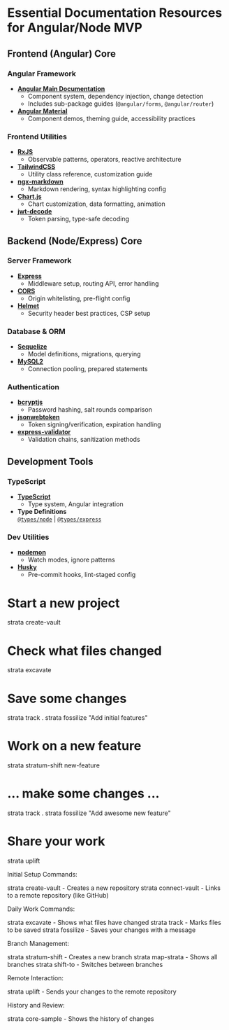# Essential Documentation Resources for Angular/Node MVP

## Frontend (Angular) Core

### Angular Framework

- **[Angular Main Documentation](https://angular.io/docs)**
  - Component system, dependency injection, change detection
  - Includes sub-package guides (`@angular/forms`, `@angular/router`)
- **[Angular Material](https://material.angular.io/)**
  - Component demos, theming guide, accessibility practices

### Frontend Utilities

- **[RxJS](https://rxjs.dev/guide/overview)**
  - Observable patterns, operators, reactive architecture
- **[TailwindCSS](https://tailwindcss.com/docs)**
  - Utility class reference, customization guide
- **[ngx-markdown](https://www.npmjs.com/package/ngx-markdown)**
  - Markdown rendering, syntax highlighting config
- **[Chart.js](https://www.chartjs.org/docs/latest/)**
  - Chart customization, data formatting, animation
- **[jwt-decode](https://www.npmjs.com/package/jwt-decode)**
  - Token parsing, type-safe decoding

## Backend (Node/Express) Core

### Server Framework

- **[Express](https://expressjs.com/en/5x/api.html)**
  - Middleware setup, routing API, error handling
- **[CORS](https://github.com/expressjs/cors#readme)**
  - Origin whitelisting, pre-flight config
- **[Helmet](https://helmetjs.github.io/)**
  - Security header best practices, CSP setup

### Database & ORM

- **[Sequelize](https://sequelize.org/docs/v6/)**
  - Model definitions, migrations, querying
- **[MySQL2](https://www.npmjs.com/package/mysql2)**
  - Connection pooling, prepared statements

### Authentication

- **[bcryptjs](https://www.npmjs.com/package/bcryptjs)**
  - Password hashing, salt rounds comparison
- **[jsonwebtoken](https://github.com/auth0/node-jsonwebtoken#readme)**
  - Token signing/verification, expiration handling
- **[express-validator](https://express-validator.github.io/docs/)**
  - Validation chains, sanitization methods

## Development Tools

### TypeScript

- **[TypeScript](https://www.typescriptlang.org/docs/)**
  - Type system, Angular integration
- **Type Definitions**  
  [`@types/node`](https://www.npmjs.com/package/@types/node) |
  [`@types/express`](https://www.npmjs.com/package/@types/express)

### Dev Utilities

- **[nodemon](https://nodemon.io/)**
  - Watch modes, ignore patterns
- **[Husky](https://typicode.github.io/husky/)**
  - Pre-commit hooks, lint-staged config

# Start a new project

strata create-vault

# Check what files changed

strata excavate

# Save some changes

strata track .
strata fossilize "Add initial features"

# Work on a new feature

strata stratum-shift new-feature

# ... make some changes ...

strata track .
strata fossilize "Add awesome new feature"

# Share your work

strata uplift

Initial Setup Commands:

strata create-vault - Creates a new repository
strata connect-vault - Links to a remote repository (like GitHub)

Daily Work Commands:

strata excavate - Shows what files have changed
strata track - Marks files to be saved
strata fossilize - Saves your changes with a message

Branch Management:

strata stratum-shift - Creates a new branch
strata map-strata - Shows all branches
strata shift-to - Switches between branches

Remote Interaction:

strata uplift - Sends your changes to the remote repository

History and Review:

strata core-sample - Shows the history of changes
